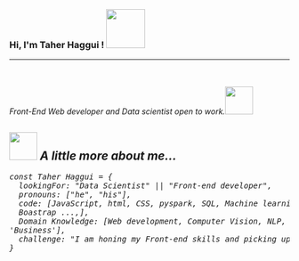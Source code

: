<br> <br> <br>
### Hi, I'm Taher Haggui ! <img src="https://camo.githubusercontent.com/42e1108070275a9f8feb49507d6d9cbbdc858007d3160524e7a43962471f2d23/68747470733a2f2f6d656469612e67697068792e636f6d2f6d656469612f323646787933497a31617269386f79744f2f67697068792e676966" width="70" data-canonical-src="https://media.giphy.com/media/26Fxy3Iz1ari8oytO/giphy.gif" style="max-width: 100%;"><hr>
<br> 
<p style = "font-family: -apple-system,BlinkMacSystemFont, sans-serif;"><i>Front-End Web developer and Data scientist open to work.<img src="https://camo.githubusercontent.com/1c7f879a43c0bdbdc4dfd1a4df392e1c3a008767872a22be13dbc7f9fd1cd165/68747470733a2f2f6d656469612e67697068792e636f6d2f6d656469612f58476d613269524948544b6b7771526b466c2f67697068792e676966" width="50" data-canonical-src="https://media.giphy.com/media/XGma2iRIHTKkwqRkFl/giphy.gif" style="max-width: 100%;"></p>
<h2 style="border: none;"><img src="https://camo.githubusercontent.com/7130759f9edbbbeffad4ef43be04725fb44be5a2b390ea05c6ca74a47abd4e76/68747470733a2f2f6d656469612e67697068792e636f6d2f6d656469612f6b625675696431416b337545484a554d564f2f67697068792e676966" width="50" data-canonical-src="https://media.giphy.com/media/kbVuid1Ak3uEHJUMVO/giphy.gif" style="max-width: 100%;"> <strong> A little more about me... </strong> </h2>

<!-- here start -->
<div class="highlight highlight-source-js position-relative overflow-auto"><pre><span class="pl-k">const</span> <span class="pl-s1">Taher Haggui</span> <span class="pl-c1">=</span> <span class="pl-kos">{</span>
  <span class="pl-c1">lookingFor</span>: <span class="pl-s"></span>"Data Scientist" <span class="pl-c1">||</span> <span class="pl-s">"Front-end developer"</span><span class="pl-kos">,</span>
  <span class="pl-c1">pronouns</span>: <span class="pl-kos">[</span><span class="pl-s">"he"</span><span class="pl-kos">,</span> <span class="pl-s">"his"</span><span class="pl-kos">]</span><span class="pl-kos">,</span>
  <span class="pl-c1">code</span>: <span class="pl-kos">[</span><span class="pl-v">JavaScript</span><span class="pl-kos">,</span> <span class="pl-v">html</span><span class="pl-kos">,</span> <span class="pl-v">CSS</span><span class="pl-kos">,</span> pyspark,</span> SQL,</span> <span class="pl-v">Machine learning</span> <span class="pl-c1">, Data analysis</span><span class="pl-kos">,</span> <span class="pl-v">Deep learning</span><span class="pl-kos">,</span> 
  <span class="pl-v">Boastrap</span> <span class="pl-c1">...</span><span class="pl-kos">,<span class="pl-kos">]</span><span class="pl-kos">,</span>
  <span class="pl-c1">Domain Knowledge</span>: <span class="pl-kos">[</span><span class="pl-v">Web development</span><span class="pl-kos">,</span> <span class="pl-v">Computer Vision</span><span class="pl-kos">,</span> <span class="pl-s1">NLP,</span> <span class="pl-s1">Time Series</span><span class="pl-kos">,</span> <span class="pl-s1">Web scrapping</span>,<span> Manufacturing</span>,<span>logistic</span>,<br>'Business']</span><span class="pl-kos">,</span>
  <span class="pl-c1">challenge</span>: <span class="pl-s">"I am honing my Front-end skills and picking up back-end skills."</span><span class="pl-kos">,
}

  </div></div>



<!--
**Taher-web-dev/Taher-web-dev** is a ✨ _special_ ✨ repository because its `README.md` (this file) appears on your GitHub profile.

Here are some ideas to get you started:

- 🔭 I’m currently working on ...
- 🌱 I’m currently learning ...
- 👯 I’m looking to collaborate on ...
- 🤔 I’m looking for help with ...
- 💬 Ask me about ...
- 📫 How to reach me: ...
- 😄 Pronouns: ...
- ⚡ Fun fact: ...
-->
